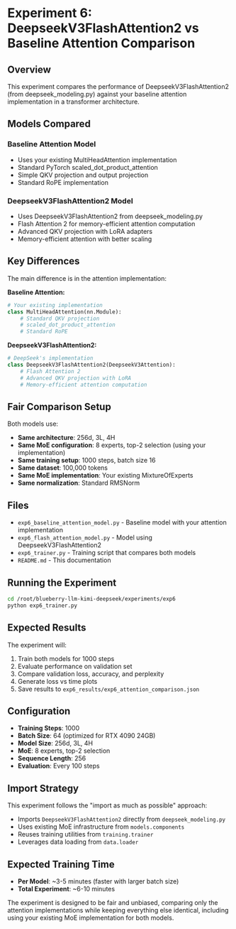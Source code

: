 # Experiment 6: DeepseekV3FlashAttention2 vs Baseline Attention Comparison

## Overview
This experiment compares the performance of DeepseekV3FlashAttention2 (from deepseek_modeling.py) against your baseline attention implementation in a transformer architecture.

## Models Compared

### Baseline Attention Model
- Uses your existing MultiHeadAttention implementation
- Standard PyTorch scaled_dot_product_attention
- Simple QKV projection and output projection
- Standard RoPE implementation

### DeepseekV3FlashAttention2 Model  
- Uses DeepseekV3FlashAttention2 from deepseek_modeling.py
- Flash Attention 2 for memory-efficient attention computation
- Advanced QKV projection with LoRA adapters
- Memory-efficient attention with better scaling

## Key Differences

The main difference is in the attention implementation:

**Baseline Attention:**
```python
# Your existing implementation
class MultiHeadAttention(nn.Module):
    # Standard QKV projection
    # scaled_dot_product_attention
    # Standard RoPE
```

**DeepseekV3FlashAttention2:**
```python
# DeepSeek's implementation
class DeepseekV3FlashAttention2(DeepseekV3Attention):
    # Flash Attention 2
    # Advanced QKV projection with LoRA
    # Memory-efficient attention computation
```

## Fair Comparison Setup

Both models use:
- **Same architecture**: 256d, 3L, 4H
- **Same MoE configuration**: 8 experts, top-2 selection (using your implementation)
- **Same training setup**: 1000 steps, batch size 16
- **Same dataset**: 100,000 tokens
- **Same MoE implementation**: Your existing MixtureOfExperts
- **Same normalization**: Standard RMSNorm

## Files

- `exp6_baseline_attention_model.py` - Baseline model with your attention implementation
- `exp6_flash_attention_model.py` - Model using DeepseekV3FlashAttention2
- `exp6_trainer.py` - Training script that compares both models
- `README.md` - This documentation

## Running the Experiment

```bash
cd /root/blueberry-llm-kimi-deepseek/experiments/exp6
python exp6_trainer.py
```

## Expected Results

The experiment will:
1. Train both models for 1000 steps
2. Evaluate performance on validation set
3. Compare validation loss, accuracy, and perplexity
4. Generate loss vs time plots
5. Save results to `exp6_results/exp6_attention_comparison.json`

## Configuration

- **Training Steps**: 1000
- **Batch Size**: 64 (optimized for RTX 4090 24GB)
- **Model Size**: 256d, 3L, 4H
- **MoE**: 8 experts, top-2 selection
- **Sequence Length**: 256
- **Evaluation**: Every 100 steps

## Import Strategy

This experiment follows the "import as much as possible" approach:
- Imports `DeepseekV3FlashAttention2` directly from `deepseek_modeling.py`
- Uses existing MoE infrastructure from `models.components`
- Reuses training utilities from `training.trainer`
- Leverages data loading from `data.loader`

## Expected Training Time

- **Per Model**: ~3-5 minutes (faster with larger batch size)
- **Total Experiment**: ~6-10 minutes

The experiment is designed to be fair and unbiased, comparing only the attention implementations while keeping everything else identical, including using your existing MoE implementation for both models.
